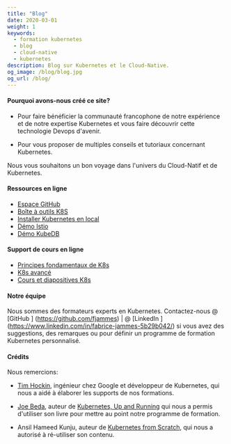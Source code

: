 ```yaml
---
title: "Blog"
date: 2020-03-01
weight: 1
keywords:
  - formation kubernetes
  - blog
  - cloud-native
  - kubernetes
description: Blog sur Kubernetes et le Cloud-Native.
og_image: /blog/blog.jpg
og_url: /blog/
---
```


#### Pourquoi avons-nous créé ce site?

- Pour faire bénéficier la communauté francophone de notre expérience et de notre expertise Kubernetes et vous faire découvrir cette technologie Devops d'avenir.

- Pour vous proposer de multiples conseils et tutoriaux concernant Kubernetes.

Nous vous souhaitons un bon voyage dans l'univers du Cloud-Natif et de Kubernetes. <i class = "fas fa-heart"> </i>

#### Ressources en ligne

- [Espace GitHub](https://github.com/k8s-school)
- [Boîte à outils K8S](https://github.com/k8s-school/k8s-toolbox)
- [Installer Kubernetes en local](https://github.com/k8s-school/kind-travis-ci)
- [Démo Istio](https://github.com/k8s-school/istio-example)
- [Démo KubeDB](https://github.com/k8s-school/kubedb-example)

#### Support de cours en ligne

- [Principes fondamentaux de K8s](https://github.com/k8s-school/k8s-school)
- [K8s avancé](https://github.com/k8s-school/k8s-advanced)
- [Cours et diapositives K8s](https://k8s-school.fr/pdf)

#### Notre équipe

Nous sommes des formateurs experts en Kubernetes.
Contactez-nous @ [GitHub <i class = 'fab fa-github'> </i>] (https://github.com/fjammes) |
@ [LinkedIn <i class = 'fab fa-fw fa-linkedin'> </i>] (https://www.linkedin.com/in/fabrice-jammes-5b29b042/)
si vous avez des suggestions, des remarques ou pour définir un programme de formation Kubernetes personnalisé.

#### Crédits

Nous remercions:

- [Tim Hockin](http://www.hockin.org/~thockin/), ingénieur chez Google et développeur de Kubernetes, qui nous a aidé à élaborer les supports de nos formations.

- [Joe Beda](https://www.linkedin.com/in/jbeda/), auteur de [Kubernetes, Up and Running](http://shop.oreilly.com/product/0636920223788.do) qui nous a permis d'utiliser son livre pour mettre au point notre programme de formation.

- Ansil Hameed Kunju, auteur de [Kubernetes from Scratch](https://ansilh.com), qui nous a autorisé à ré-utiliser son contenu.

